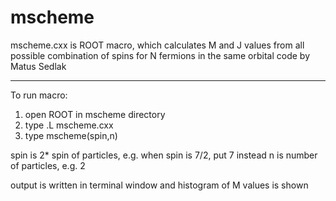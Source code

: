 # mscheme
mscheme.cxx is ROOT macro, which calculates M and J values from all possible combination of spins
for N fermions in the same orbital
code by Matus Sedlak
****************************************************************************************

To run macro:
1. open ROOT in mscheme directory
2. type .L mscheme.cxx
3. type mscheme(spin,n)

spin is 2* spin of particles, e.g. when spin is 7/2, put 7 instead
n is number of particles, e.g. 2 

output is written in terminal window and histogram of M values is shown
